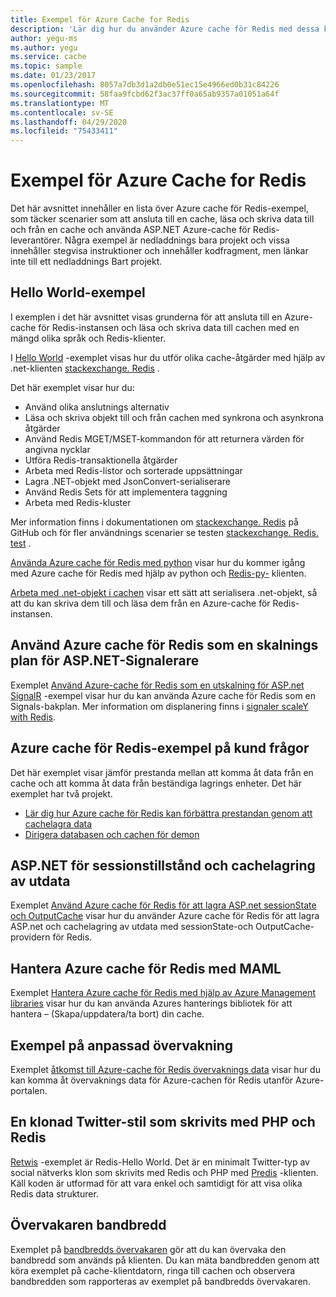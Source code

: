 ```yaml
---
title: Exempel för Azure Cache for Redis
description: 'Lär dig hur du använder Azure cache för Redis med dessa kod exempel: ansluta till en cache, läsa och skriva data i en cache, ASP.NET Azure cache för Redis-leverantörer.'
author: yegu-ms
ms.author: yegu
ms.service: cache
ms.topic: sample
ms.date: 01/23/2017
ms.openlocfilehash: 8057a7db3d1a2db0e51ec15e4966ed0b31c84226
ms.sourcegitcommit: 58faa9fcbd62f3ac37ff0a65ab9357a01051a64f
ms.translationtype: MT
ms.contentlocale: sv-SE
ms.lasthandoff: 04/29/2020
ms.locfileid: "75433411"
---
```

# <a name="azure-cache-for-redis-samples"></a>Exempel för Azure Cache for Redis
Det här avsnittet innehåller en lista över Azure cache för Redis-exempel, som täcker scenarier som att ansluta till en cache, läsa och skriva data till och från en cache och använda ASP.NET Azure-cache för Redis-leverantörer. Några exempel är nedladdnings bara projekt och vissa innehåller stegvisa instruktioner och innehåller kodfragment, men länkar inte till ett nedladdnings Bart projekt.

## <a name="hello-world-samples"></a>Hello World-exempel
I exemplen i det här avsnittet visas grunderna för att ansluta till en Azure-cache för Redis-instansen och läsa och skriva data till cachen med en mängd olika språk och Redis-klienter.

I [Hello World](https://github.com/rustd/RedisSamples/tree/master/HelloWorld) -exemplet visas hur du utför olika cache-åtgärder med hjälp av .net-klienten [stackexchange. Redis](https://github.com/StackExchange/StackExchange.Redis) .

Det här exemplet visar hur du:

* Använd olika anslutnings alternativ
* Läsa och skriva objekt till och från cachen med synkrona och asynkrona åtgärder
* Använd Redis MGET/MSET-kommandon för att returnera värden för angivna nycklar
* Utföra Redis-transaktionella åtgärder
* Arbeta med Redis-listor och sorterade uppsättningar
* Lagra .NET-objekt med JsonConvert-serialiserare
* Använd Redis Sets för att implementera taggning
* Arbeta med Redis-kluster

Mer information finns i dokumentationen om [stackexchange. Redis](https://github.com/StackExchange/StackExchange.Redis) på GitHub och för fler användnings scenarier se testen [stackexchange. Redis. test](https://github.com/StackExchange/StackExchange.Redis/tree/master/tests) .

[Använda Azure cache för Redis med python](cache-python-get-started.md) visar hur du kommer igång med Azure cache för Redis med hjälp av python och [Redis-py-](https://github.com/andymccurdy/redis-py) klienten.

[Arbeta med .net-objekt i cachen](cache-dotnet-how-to-use-azure-redis-cache.md#work-with-net-objects-in-the-cache) visar ett sätt att serialisera .net-objekt, så att du kan skriva dem till och läsa dem från en Azure-cache för Redis-instansen. 

## <a name="use-azure-cache-for-redis-as-a-scale-out-backplane-for-aspnet-signalr"></a>Använd Azure cache för Redis som en skalnings plan för ASP.NET-Signalerare
Exemplet [Använd Azure-cache för Redis som en utskalning för ASP.net SignalR](https://github.com/rustd/RedisSamples/tree/master/RedisAsSignalRBackplane) -exempel visar hur du kan använda Azure cache för Redis som en Signals-bakplan. Mer information om displanering finns i [signaler scaleY with Redis](https://www.asp.net/signalr/overview/performance/scaleout-with-redis).

## <a name="azure-cache-for-redis-customer-query-sample"></a>Azure cache för Redis-exempel på kund frågor
Det här exemplet visar jämför prestanda mellan att komma åt data från en cache och att komma åt data från beständiga lagrings enheter. Det här exemplet har två projekt.

* [Lär dig hur Azure cache för Redis kan förbättra prestandan genom att cachelagra data](https://github.com/rustd/RedisSamples/tree/master/RedisCacheCustomerQuerySample)
* [Dirigera databasen och cachen för demon](https://github.com/rustd/RedisSamples/tree/master/SeedCacheForCustomerQuerySample)

## <a name="aspnet-session-state-and-output-caching"></a>ASP.NET för sessionstillstånd och cachelagring av utdata
Exemplet [Använd Azure cache för Redis för att lagra ASP.net sessionState och OutputCache](https://github.com/rustd/RedisSamples/tree/master/SessionState_OutputCaching) visar hur du använder Azure cache för Redis för att lagra ASP.net och cachelagring av utdata med sessionState-och OutputCache-providern för Redis.

## <a name="manage-azure-cache-for-redis-with-maml"></a>Hantera Azure cache för Redis med MAML
Exemplet [Hantera Azure cache för Redis med hjälp av Azure Management libraries](https://github.com/rustd/RedisSamples/tree/master/ManageCacheUsingMAML) visar hur du kan använda Azures hanterings bibliotek för att hantera – (Skapa/uppdatera/ta bort) din cache. 

## <a name="custom-monitoring-sample"></a>Exempel på anpassad övervakning
Exemplet [åtkomst till Azure-cache för Redis övervaknings data](https://github.com/rustd/RedisSamples/tree/master/CustomMonitoring) visar hur du kan komma åt övervaknings data för Azure-cachen för Redis utanför Azure-portalen.

## <a name="a-twitter-style-clone-written-using-php-and-redis"></a>En klonad Twitter-stil som skrivits med PHP och Redis
[Retwis](https://github.com/SyntaxC4-MSFT/retwis) -exemplet är Redis-Hello World. Det är en minimalt Twitter-typ av social nätverks klon som skrivits med Redis och PHP med [Predis](https://github.com/nrk/predis) -klienten. Käll koden är utformad för att vara enkel och samtidigt för att visa olika Redis data strukturer.

## <a name="bandwidth-monitor"></a>Övervakaren bandbredd
Exemplet på [bandbredds övervakaren](https://github.com/JonCole/SampleCode/tree/master/BandWidthMonitor) gör att du kan övervaka den bandbredd som används på klienten. Du kan mäta bandbredden genom att köra exemplet på cache-klientdatorn, ringa till cachen och observera bandbredden som rapporteras av exemplet på bandbredds övervakaren.

